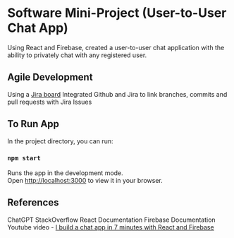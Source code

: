 # Software Mini-Project (User-to-User Chat App)

Using React and Firebase, created a user-to-user chat application with the ability to privately chat with any registered user.

## Agile Development

Using a [Jira board](https://rishavde.atlassian.net/jira/software/projects/SDMP/boards/1)
Integrated Github and Jira to link branches, commits and pull requests with Jira Issues

## To Run App

In the project directory, you can run:

### `npm start`

Runs the app in the development mode.\
Open [http://localhost:3000](http://localhost:3000) to view it in your browser.

## References
ChatGPT
StackOverflow
React Documentation
Firebase Documentation
Youtube video - [I build a chat app in 7 minutes with React and Firebase](https://www.youtube.com/watch?v=zQyrwxMPm88)


